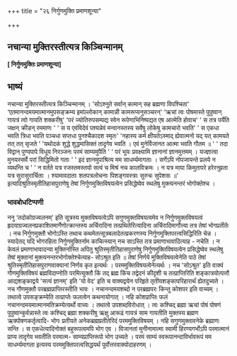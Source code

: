+++
title = "२६ निर्गुणमुक्ति प्रमाणशून्या"

+++


## नचान्या मुक्तिरस्तीत्यत्र किञ्चिन्मानम्

**\[ निर्गुणमुक्तिः प्रमाणशून्या\]**

## **भाष्यं**

नचान्या मुक्तिरस्तीत्यत्र किञ्चिन्मानम् । 'सोऽश्नुते सर्वान् कामान् सह ब्रह्मणा विपश्चिता' ‘एतमानन्दमयमात्मानमुपसङ्क्रम्य इमांल्लोकान् कामान्नी कामरूप्यनुसञ्चरन्' ‘ऋचां त्वः पोषमास्ते पुपुष्वान् गायत्रं त्वो गायति शक्करीषु' 'परं ज्योतिरुपसम्पद्य स्वेन रूपेणाभिनिष्पद्यत एष आत्मेति होवाच' ' स तत्र पर्येति जक्षन् क्रीडन् रममाणः ' ' स य एवंविदेवं पश्यन्नेवं मन्वानस्तस्य सर्वेषु लोकेषु कामचारो भवति' ' स एकधा भवति त्रिधा भवति पञ्चधा सप्तधा पुनश्चैकादश स्मृतः' 'नहास्य कर्म क्षीयतेऽस्माद् ह्येवात्मनो यद् यत् कामयते तत् तत् सृजते ' 'यथोदकं शुद्धे शुद्धमासिक्तं तादृगेव भवति । एवं मुनेर्विजानत आत्मा भवति गौतम ॥ ' ' तदा विद्वान् पुण्यपापे विधूय निरञ्जनः परमं साम्यमुपैति ' ' परं भूयः प्रवक्ष्यामि ज्ञानानां ज्ञानमुत्तमम् । यज्ज्ञात्वा मुनयस्सर्वे परां सिद्धिमितो गताः ' ' इदं ज्ञानमुपाश्रित्य मम साधर्म्यमागताः । सर्गेऽपि नोपजायन्ते प्रलये न व्यथन्ति च ' ' न वर्तते यत्र रजस्तमस्तयो सत्वं च मिश्रं नच कालविक्रमः । न यत्र माया किमुतापरे हरेरनुव्रता यत्र सुरासुरार्चिताः । श्यामावदाताः शतपत्रलोचनाः पिशङ्गवस्त्राः सुरुचः सुपेशसः ॥' इत्यादिश्रुतिस्मृतीतिहासपुराणेषु तेषां निर्गुणमुक्तिविषयत्वेन प्रसिद्धेष्वेव स्थलेषु मुक्त्यनन्तरं भोगोक्तेश्च ।

### **भावबोधटिप्पणी**

ननु ‘तदोकोग्रज्वलनम्’ इति सूत्रस्य मुक्तविषयत्वेऽपि सगुणमुक्तविषयत्वमेव न निर्गुणमुक्तविषयत्वं हृदयाग्रज्वलनप्रकाशितमार्गेणोत्क्रान्तस्य अर्चिरादिना तत्प्रथितेरित्यादिना अर्चिरादिमार्गोत्त्या तत्र तेषां भोगप्रतीतेः । नच निर्गुणमुक्तौ भोगोऽस्ति तथाच कथमेतत्सूत्रबलादेतत्प्रकरणस्य निर्गुणमुक्तिपरत्वसिद्धिरिति चेन्न । स्यादेतद् यदि भोगरहिता निर्गुणमुक्तिर्नाम काचित्स्यान् नच साऽस्ति तत्र प्रमाणाभावादित्याह - नचेति । न केवलं प्रमाणाभावादन्या मुक्तिर्नास्ति अपितु श्रुतिस्मृतीतिहासपुराणेषु निर्गुणमुक्तिविषयत्वेन प्रसिद्धेष्वेव स्थलेषु तेषां मुक्तानां मुक्त्यनन्तरभोगोक्तेश्चेत्याह- सोऽश्रुत इति ॥ तेषां निर्णये मुक्तिविषयत्वेनेति पाठे तेषां श्रुतिस्मृतीतिहासपुराणवाक्यानां निर्णय कृत इत्यर्थः । परममुक्तिविषयत्वेनेत्यर्थः । नच 'सोऽश्रुत' इति वाक्यं गौणमुक्तिविषयं ब्रह्मविदाप्नोति परमित्युक्तौ किं तद् ब्रह्म किंच तद्वेदनं कीदृशी च तत्प्राप्तिरिति शङ्कात्रयोत्पत्तौ आद्यशङ्काद्वये 'सत्यं ज्ञानम्' इति 'यो वेद' इति च वाक्यद्वयेन परिहृते तृतीयशङ्कापरिहारार्थं ह्येतदुच्यते । नच गौणमुक्तौ परब्रह्मप्राप्तिरस्तीति भावः । नचानन्दमयशब्दो न परब्रह्मपरः किन्तु कोशपर इति वाच्यम् । तथात्वे उपसङ्क्रम्येति तत्प्राप्तेः फलत्वेन कथनायोगात् । नहि कोशप्राप्तिः फलं नचानन्दमयमात्मानमतिक्रम्येत्यर्थो वाच्यः । तथात्वे उपशब्दविरोधात् । त्वः कश्चिद् ब्रह्मा ऋचां पोषं पोषणं पुपुष्वान्कुर्वन्नास्ते त्वः कश्चिद् ब्रह्मा शक्करीषु ऋक्षु आरूढं गायत्रं साम गायतीति मुक्तस्य ब्रह्मण ऋक्पोषणकर्तृत्वादि- भोगः प्रतीयते अनेकब्रह्मप्रतीतेरिदं परममुक्तिविषयम् । नहि सगुणमुक्तावनेके ब्रह्माणः सन्ति । स एकधेत्यादिनोक्तं बहुरूपत्वमपि भोग एव । विजानतां मुनीनामात्मा स्वामी हिरण्यगर्भोऽपि परमात्मानं प्राप्य तादृगेव भवतीति परमात्म- साम्यप्राप्तिरूपो भोग उच्यते । परमं साम्यं स्वरूपानन्दाविर्भावरूपं मम साधर्म्यमागता इत्यस्य परममुक्तिपरत्वसिद्धयर्थं पूर्वोत्तरवाक्योदाहरणम् ।

